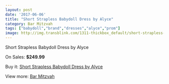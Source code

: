 ```yaml
---
layout: post
date: '2017-06-06'
title: "Short Strapless Babydoll Dress by Alyce"
category: Bar Mitzvah
tags: ["babydoll","brand","dresses","alyce","prom"]
image: http://img.transblink.com/1311-thickbox_default/short-strapless-babydoll-dress-by-alyce.jpg
---
```

Short Strapless Babydoll Dress by Alyce

On Sales: **$249.99**
<a href="https://www.transblink.com/en/bar-mitzvah/387-short-strapless-babydoll-dress-by-alyce.html"><amp-img layout="responsive" width="600" height="600" src="//img.transblink.com/1311-thickbox_default/short-strapless-babydoll-dress-by-alyce.jpg" alt="Short Strapless Babydoll Dress by Alyce 0" /></a>
<a href="https://www.transblink.com/en/bar-mitzvah/387-short-strapless-babydoll-dress-by-alyce.html"><amp-img layout="responsive" width="600" height="600" src="//img.transblink.com/1312-thickbox_default/short-strapless-babydoll-dress-by-alyce.jpg" alt="Short Strapless Babydoll Dress by Alyce 1" /></a>

Buy it: [Short Strapless Babydoll Dress by Alyce](https://www.transblink.com/en/bar-mitzvah/387-short-strapless-babydoll-dress-by-alyce.html "Short Strapless Babydoll Dress by Alyce")

View more: [Bar Mitzvah](https://www.transblink.com/en/2-bar-mitzvah "Bar Mitzvah")